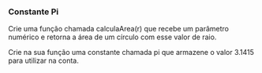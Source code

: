 ### Constante Pi ###

Crie uma função chamada calculaArea(r) que recebe um parâmetro numérico e retorna a área de um círculo com esse valor de raio.

Crie na sua função uma constante chamada pi que armazene o valor 3.1415 para utilizar na conta.